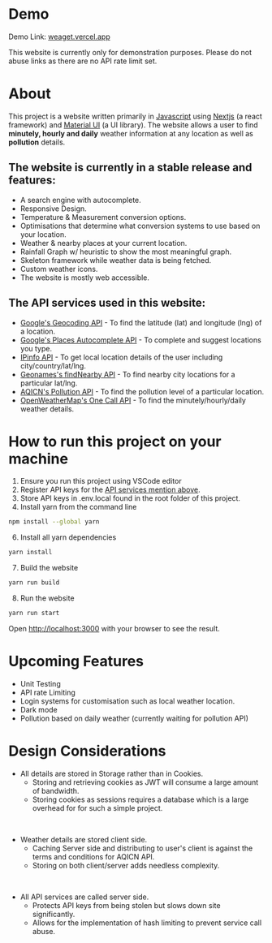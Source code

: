 
[1]: https://en.wikipedia.org/wiki/JavaScript
[2]: https://nextjs.org/
[3]: https://mui.com/
[4]: https://developers.google.com/maps/documentation/geocoding/overview
[5]: https://developers.google.com/maps/documentation/javascript/places-autocomplete
[6]: https://ipinfo.io/
[7]: http://www.geonames.org/export/web-services.html
[8]: https://aqicn.org/api/
[9]: https://openweathermap.org/api/one-call-api

# Demo

Demo Link: [weaget.vercel.app](http://weaget.vercel.app)

This website is currently only for demonstration purposes. Please do not abuse links as there are no API rate limit set.

# About
This project is a website written primarily in [Javascript][1] using [Nextjs][2] (a react framework) and [Material UI][3] (a UI library). The website allows a user to find <b>minutely, hourly and daily</b> weather information at any location as well as <b>pollution</b> details.

## The website is currently in a stable release and features:
- A search engine with autocomplete.
- Responsive Design.
- Temperature & Measurement conversion options.
- Optimisations that determine what conversion systems to use based on your location.
- Weather & nearby places at your current location.
- Rainfall Graph w/ heuristic to show the most meaningful graph.
- Skeleton framework while weather data is being fetched.
- Custom weather icons.
- The website is mostly web accessible.

## The API services used in this website:
- [Google's Geocoding API][4] - To find the latitude (lat) and longitude (lng) of a location.
- [Google's Places Autocomplete API][5] - To complete and suggest locations you type.
- [IPinfo API][6] - To get local location details of the user including city/country/lat/lng.
- [Geonames's findNearby API][7] - To find nearby city locations for a particular lat/lng.
- [AQICN's Pollution API][8] - To find the pollution level of a particular location.
- [OpenWeatherMap's One Call API][9] - To find the minutely/hourly/daily weather details.

# How to run this project on your machine
1. Ensure you run this project using VSCode editor
2. Register API keys for the [API services mention above](#the-api-services-used-in-this-website).
4. Store API keys in .env.local found in the root folder of this project.
5. Install yarn from the command line 
```bash
npm install --global yarn
```
6. Install all yarn dependencies 
```bash
yarn install
```
7. Build the website

```bash
yarn run build
```

8. Run the website
```bash
yarn run start
```

Open [http://localhost:3000](http://localhost:3000) with your browser to see the result.


# Upcoming Features

- Unit Testing
- API rate Limiting
- Login systems for customisation such as local weather location.
- Dark mode
- Pollution based on daily weather (currently waiting for pollution API)

# Design Considerations
- All details are stored in Storage rather than in Cookies. 
    - Storing and retrieving cookies as JWT will consume a large amount of bandwidth. 
    - Storing cookies as sessions requires a database which is a large overhead for for such a simple project.

<br>

- Weather details are stored client side. 
    - Caching Server side and distributing to user's client is against the terms and conditions for AQICN API.
    - Storing on both client/server adds needless complexity.

<br> 

- All API services are called server side.
    - Protects API keys from being stolen but slows down site significantly.
    - Allows for the implementation of hash limiting to prevent service call abuse.

